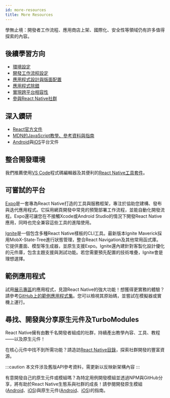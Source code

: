 ```yaml
---
id: more-resources
title: More Resources
---
```


學無止境：開發者工作流程、應用商店上架、國際化、安全性等領域仍有許多值得探索的內容。

## 後續學習方向

- [環境設定](environment-setup)
- [開發工作流程設定](running-on-device)
- [應用程式設計與版面配置](flexbox)
- [應用程式除錯](debugging)
- [實現跨平台相容性](platform-specific-code)
- [參與React Native社群](/community/overview)

## 深入鑽研

- [React官方文件](https://react.dev/learn)
- [MDN的JavaScript教學、參考資料與指南](https://developer.mozilla.org/en-US/docs/Web/JavaScript)
- [Android](https://developer.android.com/docs)與[iOS](https://developer.apple.com/documentation/uikit)平台文件

## 整合開發環境

我們推薦使用[VS Code](https://code.visualstudio.com/)程式碼編輯器及其便利的[React Native工具套件](https://marketplace.visualstudio.com/items?itemName=msjsdiag.vscode-react-native)。

## 可嘗試的平台

[Expo](https://docs.expo.dev/)是一套專為React Native打造的工具與服務框架，專注於協助您建構、發布與迭代應用程式。它採用網頁開發中常見的預覽部署工作流程，並能自動化開發流程。Expo還可讓您在不接觸Xcode或Android Studio的情況下開發React Native應用，同時也完全兼容這些工具的進階使用。

[Ignite](https://github.com/infinitered/ignite)是一個包含多種React Native樣板的CLI工具。最新版本Ignite Maverick採用MobX-State-Tree進行狀態管理，整合React Navigation及其他常用函式庫。它提供畫面、模型等生成器，並原生支援Expo。Ignite還內建針對客製化設計優化的元件庫，包含主題支援與測試功能。若您需要預先配置的技術堆疊，Ignite會是理想選擇。

## 範例應用程式

試用[展示專區](https://reactnative.dev/showcase)的應用程式，見證React Native的強大功能！想獲得更實務的體驗？請參考[GitHub上的範例應用程式集](https://github.com/ReactNativeNews/React-Native-Apps)。您可以檢視其原始碼，並嘗試在模擬器或實機上運行。

## 尋找、開發與分享原生元件及TurboModules

React Native擁有由數千名開發者組成的社群，持續產出教學內容、工具、教程——以及原生元件！

在核心元件中找不到所需功能？請造訪[React Native目錄](https://reactnative.directory)，探索社群開發的豐富資源。

:::caution
本文件涉及舊版API參考資料，需更新以反映新架構內容
:::

有意開發自己的原生元件或模組嗎？為特定用例開發模組並透過NPM與GitHub分享，將有助於React Native生態系與社群的成長！請參閱開發原生模組([Android](legacy/native-modules-android.md)、[iOS](legacy/native-modules-ios.md))與原生元件([Android](legacy/native-components-android.md)、[iOS](legacy/native-components-ios.md))的指南。